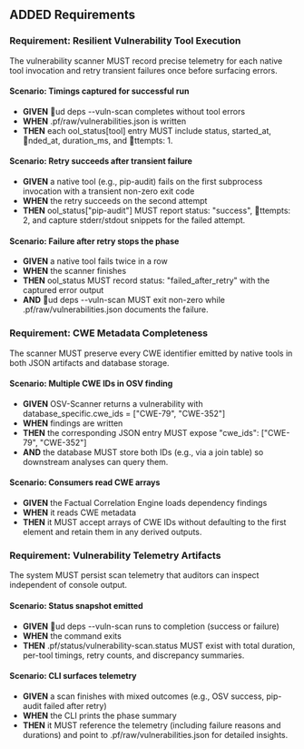 ## ADDED Requirements

### Requirement: Resilient Vulnerability Tool Execution
The vulnerability scanner MUST record precise telemetry for each native tool invocation and retry transient failures once before surfacing errors.

#### Scenario: Timings captured for successful run
- **GIVEN** ud deps --vuln-scan completes without tool errors
- **WHEN** .pf/raw/vulnerabilities.json is written
- **THEN** each 	ool_status[tool] entry MUST include status, started_at, nded_at, duration_ms, and ttempts: 1.

#### Scenario: Retry succeeds after transient failure
- **GIVEN** a native tool (e.g., pip-audit) fails on the first subprocess invocation with a transient non-zero exit code
- **WHEN** the retry succeeds on the second attempt
- **THEN** 	ool_status["pip-audit"] MUST report status: "success", ttempts: 2, and capture stderr/stdout snippets for the failed attempt.

#### Scenario: Failure after retry stops the phase
- **GIVEN** a native tool fails twice in a row
- **WHEN** the scanner finishes
- **THEN** 	ool_status MUST record status: "failed_after_retry" with the captured error output
- **AND** ud deps --vuln-scan MUST exit non-zero while .pf/raw/vulnerabilities.json documents the failure.

### Requirement: CWE Metadata Completeness
The scanner MUST preserve every CWE identifier emitted by native tools in both JSON artifacts and database storage.

#### Scenario: Multiple CWE IDs in OSV finding
- **GIVEN** OSV-Scanner returns a vulnerability with database_specific.cwe_ids = ["CWE-79", "CWE-352"]
- **WHEN** findings are written
- **THEN** the corresponding JSON entry MUST expose "cwe_ids": ["CWE-79", "CWE-352"]
- **AND** the database MUST store both IDs (e.g., via a join table) so downstream analyses can query them.

#### Scenario: Consumers read CWE arrays
- **GIVEN** the Factual Correlation Engine loads dependency findings
- **WHEN** it reads CWE metadata
- **THEN** it MUST accept arrays of CWE IDs without defaulting to the first element and retain them in any derived outputs.

### Requirement: Vulnerability Telemetry Artifacts
The system MUST persist scan telemetry that auditors can inspect independent of console output.

#### Scenario: Status snapshot emitted
- **GIVEN** ud deps --vuln-scan runs to completion (success or failure)
- **WHEN** the command exits
- **THEN** .pf/status/vulnerability-scan.status MUST exist with total duration, per-tool timings, retry counts, and discrepancy summaries.

#### Scenario: CLI surfaces telemetry
- **GIVEN** a scan finishes with mixed outcomes (e.g., OSV success, pip-audit failed after retry)
- **WHEN** the CLI prints the phase summary
- **THEN** it MUST reference the telemetry (including failure reasons and durations) and point to .pf/raw/vulnerabilities.json for detailed insights.